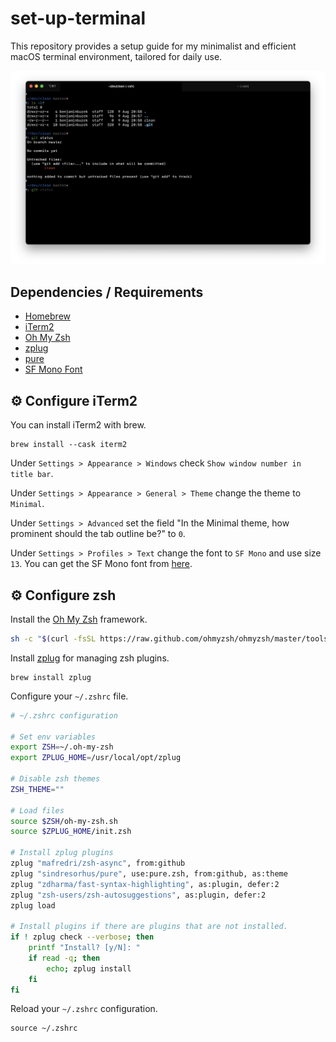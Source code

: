 # set-up-terminal

This repository provides a setup guide for my minimalist and efficient macOS terminal environment, tailored for daily use.

![Screenshot](screenshot.png "Terminal Screenshot")

## Dependencies / Requirements

* [Homebrew](https://brew.sh/)
* [iTerm2](https://iterm2.com/)
* [Oh My Zsh](https://ohmyz.sh/)
* [zplug](https://github.com/zplug/zplug)
* [pure](https://github.com/sindresorhus/pure#readme)
* [SF Mono Font](https://developer.apple.com/fonts/)

## ⚙️ Configure iTerm2

You can install iTerm2 with brew.

```
brew install --cask iterm2
```

Under `Settings > Appearance > Windows` check `Show window number in title bar`.

Under `Settings > Appearance > General > Theme` change the theme to `Minimal`.

Under `Settings > Advanced` set the field "In the Minimal theme, how prominent should the tab outline be?" to `0`.

Under `Settings > Profiles > Text` change the font to `SF Mono` and use size `13`. You can get the SF Mono font from [here](https://developer.apple.com/fonts/).

## ⚙️ Configure zsh

Install the [Oh My Zsh](https://ohmyz.sh/) framework.

```zsh
sh -c "$(curl -fsSL https://raw.github.com/ohmyzsh/ohmyzsh/master/tools/install.sh)"
```

Install [zplug](https://github.com/zplug/zplug) for managing zsh plugins.

```
brew install zplug
```

Configure your `~/.zshrc` file.

```zsh
# ~/.zshrc configuration

# Set env variables
export ZSH=~/.oh-my-zsh
export ZPLUG_HOME=/usr/local/opt/zplug

# Disable zsh themes
ZSH_THEME=""

# Load files
source $ZSH/oh-my-zsh.sh
source $ZPLUG_HOME/init.zsh

# Install zplug plugins
zplug "mafredri/zsh-async", from:github
zplug "sindresorhus/pure", use:pure.zsh, from:github, as:theme
zplug "zdharma/fast-syntax-highlighting", as:plugin, defer:2
zplug "zsh-users/zsh-autosuggestions", as:plugin, defer:2
zplug load

# Install plugins if there are plugins that are not installed.
if ! zplug check --verbose; then
    printf "Install? [y/N]: "
    if read -q; then
        echo; zplug install
    fi
fi
```

Reload your `~/.zshrc` configuration.

```
source ~/.zshrc
```
